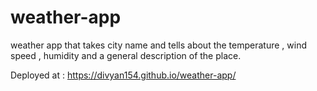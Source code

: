 # weather-app
weather app that takes city name and tells about the temperature , wind speed , humidity and a general description of the place.

Deployed at : https://divyan154.github.io/weather-app/
